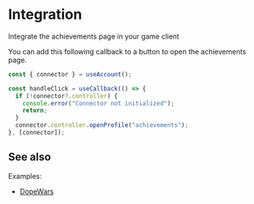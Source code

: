# Integration

Integrate the achievements page in your game client

You can add this following callback to a button to open the achievements page.

```ts
const { connector } = useAccount();

const handleClick = useCallback(() => {
  if (!connector?.controller) {
    console.error("Connector not initialized");
    return;
  }
  connector.controller.openProfile("achievements");
}, [connector]);
```

## See also

Examples:

- [DopeWars](https://github.com/cartridge-gg/dopewars/blob/mainnet/web/src/components/wallet/ConnectButton.tsx)
